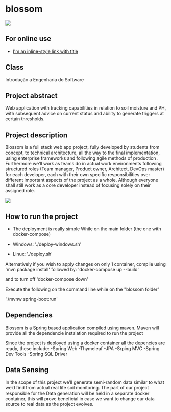 # blossom

<img src="https://i.imgur.com/dPcLwIx.png" >

## For online use
- [I'm an inline-style link with title](http://deti-engsoft-11.ua.pt/ "Google's Homepage")

## Class

Introdução a Engenharia do Software

## Project abstract

Web application with tracking capabilities in relation to soil moisture and
PH, with subsequent advice on current status and ability to generate
triggers at certain thresholds.

## Project description

Blossom is a full stack web app project, fully developed by students from concept, to
technical architecture, all the way to the final implementation, using enterprise frameworks
and following agile methods of production .
Furthermore we’ll work as teams do in actual work environments following structured roles
(Team manager, Product owner, Architect, DevOps master) for each developer, each with
their own specific responsibilities over different important aspects of the project as a whole.
Although everyone shall still work as a core developer instead of focusing solely on their
assigned role.

<img src="https://i.imgur.com/YftU0q9.png" >


## How to run the project

- The deployment is really simple
  While on the main folder (the one with docker-compose)

- Windows:
'./deploy-windows.sh'

- Linux:
'./deploy.sh'

Alternatively if you wish to apply changes on only 1 container, compile using 'mvn package install' followed by:
'docker-compose up --build'

and to turn off
'docker-compose down'

Execute the following on the command line while on the "blossom folder"

'./mvnw spring-boot:run'

## Dependencies

Blossom is a Spring based application compiled using maven.
Maven will provide all the dependencie instalation required to run the project

Since the project is deployed using a docker container all the depencies are ready, these include:
-Spring Web
-Thymeleaf
-JPA
-Srping MVC
-Spring Dev Tools
-Spring SQL Driver

## Data Sensing

In the scope of this project we’ll generate semi-random data similar to what we’d find from
actual real life soil monitoring. The part of our project responsible for the Data generation will
be held in a separate docker container, this will prove beneficial in case we want to change
our data source to real data as the project evolves.